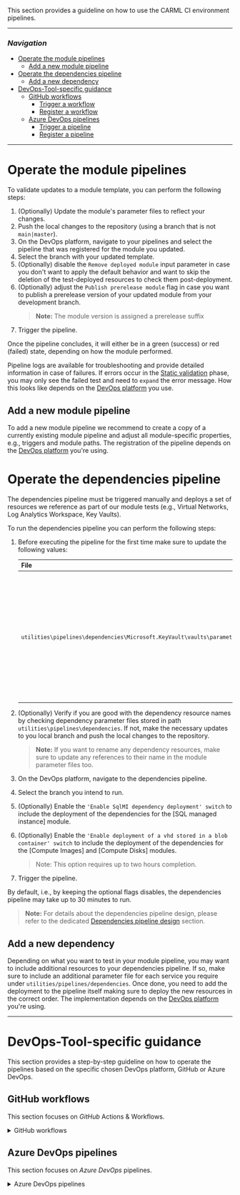 This section provides a guideline on how to use the CARML CI environment pipelines.

---

### _Navigation_

- [Operate the module pipelines](#operate-the-module-pipelines)
  - [Add a new module pipeline](#add-a-new-module-pipeline)
- [Operate the dependencies pipeline](#operate-the-dependencies-pipeline)
  - [Add a new dependency](#add-a-new-dependency)
- [DevOps-Tool-specific guidance](#devops-tool-specific-guidance)
  - [GitHub workflows](#github-workflows)
    - [Trigger a workflow](#trigger-a-workflow)
    - [Register a workflow](#register-a-workflow)
  - [Azure DevOps pipelines](#azure-devops-pipelines)
    - [Trigger a pipeline](#trigger-a-pipeline)
    - [Register a pipeline](#register-a-pipeline)

---

# Operate the module pipelines

To validate updates to a module template, you can perform the following steps:

1. (Optionally) Update the module's parameter files to reflect your changes.
1. Push the local changes to the repository (using a branch that is not `main|master`).
1. On the DevOps platform, navigate to your pipelines and select the pipeline that was registered for the module you updated.
1. Select the branch with your updated template.
1. (Optionally) disable the `Remove deployed module` input parameter in case you don't want to apply the default behavior and want to skip the deletion of the test-deployed resources to check them post-deployment.
1. (Optionally) adjust the `Publish prerelease module` flag in case you want to publish a prerelease version of your updated module from your development branch.
   > **Note:** The module version is assigned a prerelease suffix
1.  Trigger the pipeline.

Once the pipeline concludes, it will either be in a green (success) or red (failed) state, depending on how the module performed.

Pipeline logs are available for troubleshooting and provide detailed information in case of failures. If errors occur in the [Static validation](./The%20CI%20environment%20-%20Static%20validation.md) phase, you may only see the failed test and need to `expand` the error message. How this looks like depends on the [DevOps platform](#devops-tool-specific-guidance) you use.

## Add a new module pipeline

To add a new module pipeline we recommend to create a copy of a currently existing module pipeline and adjust all module-specific properties, e.g., triggers and module paths. The registration of the pipeline depends on the [DevOps platform](#devops-tool-specific-guidance) you're using.

# Operate the dependencies pipeline

The dependencies pipeline must be triggered manually and deploys a set of resources we reference as part of our module tests (e.g., Virtual Networks, Log Analytics Workspace, Key Vaults).

To run the dependencies pipeline you can perform the following steps:

1. Before executing the pipeline for the first time make sure to update the following values:

   | File | Parameter | Description |
   | - | - | - |
   | `utilities\pipelines\dependencies\Microsoft.KeyVault\vaults\parameters\parameters.json` | `accessPolicies.value[0].objectId` | The 'Backup Management Service' needs access to back up the keys and secrets, along with the associated VMs. The Enterprise Application's object ID is unique per tenant. |
1. (Optionally) Verify if you are good with the dependency resource names by checking dependency parameter files stored in path `utilities\pipelines\dependencies`. If not, make the necessary updates to you local branch and push the local changes to the repository.
   > **Note:** If you want to rename any dependency resources, make sure to update any references to their name in the module parameter files too.
1. On the DevOps platform, navigate to the dependencies pipeline.
1. Select the branch you intend to run.
1. (Optionally) Enable the `'Enable SqlMI dependency deployment' switch` to include the deployment of the dependencies for the \[SQL managed instance] module.
1. (Optionally) Enable the `'Enable deployment of a vhd stored in a blob container' switch` to include the deployment of the dependencies for the \[Compute Images] and \[Compute Disks] modules.
   > Note: This option requires up to two hours completion.
1.  Trigger the pipeline.

By default, i.e., by keeping the optional flags disables, the dependencies pipeline may take up to 30 minutes to run.

> **Note:** For details about the dependencies pipeline design, please refer to the dedicated [Dependencies pipeline design](./The%20CI%20environment%20-%20Pipeline%20design.md#dependencies-pipeline) section.

## Add a new dependency

Depending on what you want to test in your module pipeline, you may want to include additional resources to your dependencies pipeline. If so, make sure to include an additional parameter file for each service you require under `utilities/pipelines/dependencies`. Once done, you need to add the deployment to the pipeline itself making sure to deploy the new resources in the correct order. The implementation depends on the [DevOps platform](#devops-tool-specific-guidance) you're using.

---

# DevOps-Tool-specific guidance

This section provides a step-by-step guideline on how to operate the pipelines based on the specific chosen DevOps platform, GitHub or Azure DevOps.

## GitHub workflows

This section focuses on _GitHub_ Actions & Workflows.

<details>
<summary>GitHub workflows</summary>

  ### Trigger a workflow

  To trigger a workflow in _GitHub_:

  1. Navigate to the 'Actions' tab in your repository.

     <img src="./media/CIEnvironment/ghActionsTab.png" alt="Actions tab" height="100">

  1. Select the pipeline of your choice from the list on the left, followed by 'Run workflow' to the right. You can then select the branch of your choice and confirm the execution by clicking on the green 'Run workflow' button.

     <img src="./media/CIEnvironment/gHtriggerPipeline.png" alt="Run workflow" height="350">

  >**Note**: Depending on the pipeline you selected you may have additional input parameters you can provide aside from the branch. An outline can be found in the [Module pipeline inputs](./The%20CI%20environment%20-%20Pipeline%20design.md#module-pipeline-inputs) section.

  ### Register a workflow

  To register a workflow in _GitHub_ you have to create the workflow file (`.yml`) and store it inside the folder `.github/workflows`.
  > ***Note:*** Once merged to `main|master`, GitHub will automatically list the new workflow in the 'Actions' tab. Workflows are not registered from a branch unless you specify a temporal push trigger targeting your branch.

</details>

## Azure DevOps pipelines

This section focuses on _Azure DevOps_ pipelines.

<details>
<summary>Azure DevOps pipelines</summary>

  ### Trigger a pipeline

  To trigger a pipeline in _Azure DevOps_:

  1. Navigate to the 'Pipelines' section (blue rocket) and select the pipeline you want to trigger.

     <img src="./media/CIEnvironment/pipelineStart.png" alt="Pipeline start step 1" height="200">

  1. Once selected, click on the 'Run pipeline' button on the top right.

     <img src="./media/CIEnvironment/pipelineStart2.png" alt="Pipeline start step 2" height="60">

  1. Now you can trigger the pipeline by selecting the 'Run' button on the bottom right.

     <img src="./media/CIEnvironment/pipelineStart3.png" alt="Pipeline start step 3" height="400">

  >**Note**: Depending on the pipeline you selected you may have additional input parameters you can provide aside from the branch. An outline can be found in the [Module pipeline inputs](./The%20CI%20environment%20-%20Pipeline%20design.md#module-pipeline-inputs) section.

  ### Register a pipeline

  To register a pipeline in _Azure DevOps_:

  1. Create a workflow file (.yml) and upload it to a repository of your choice (e.g., in _Azure DevOps_ or _GitHub_).

  1. Navigate to the 'Pipelines' section (blue rocket) and select the 'New pipeline' button on the top right.

     <img src="./media/CIEnvironment/pipelineNew.png" alt="Register new pipeline step 1" height="200">

  1. Next, select the repository-type you stored your template in. _Azure DevOps_ will then try to fetch all repositories you have access to.

     <img src="./media/CIEnvironment/pipelineNew2.png" alt="Register new pipeline step 2" height="300">

  1. Now we have to select the particular repository to get the pipeline file from.

     <img src="./media/CIEnvironment/pipelineNew3.png" alt="Register new pipeline step 3" height="240">

  1. Following, choose 'Existing Azure Pipelines YAML file' on the bottom of the list.

     <img src="./media/CIEnvironment/pipelineNew4.png" alt="Register new pipeline step 4" height="430">

  1. The previous action will open a new blade that asks you for the branch you stored the pipeline file in (e.g., `master`) and then asks for the relative path (from root of the repository) of the pipeline file.

     <img src="./media/CIEnvironment/pipelineNew5.png" alt="Register new pipeline step 5" height="240">

  1. Finally, _Azure DevOps_ should show you the pipeline file you created. The last thing you have to do is to either select 'Run' on the top right (which will save & run the pipeline), or click the little arrow next to it and just save the pipeline.

  1. Once saved you can also re-name / move the pipeline in the same view. However, this only works once you saved the pipeline at least once.

     <img src="./media/CIEnvironment/pipelineNew6.png" alt="Register new pipeline step 6" height="180">

</details>

